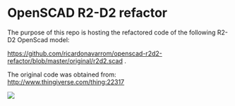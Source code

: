OpenSCAD R2-D2 refactor
===

The purpose of this repo is hosting the refactored code of the following R2-D2 OpenScad model: 

https://github.com/ricardonavarrom/openscad-r2d2-refactor/blob/master/original/r2d2.scad .

The original code was obtained from: http://www.thingiverse.com/thing:22317 

<img src="http://thingiverse-rerender-new.s3.amazonaws.com/renders/bd/32/af/be/b6/R2D2_preview_featured.jpg" />